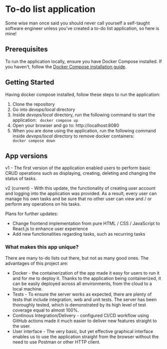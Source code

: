 # To-do list application

Some wise man once said you should never call yourself a self-taught software engineer unless you've created a to-do list application, so here is mine!

## Prerequisites
To run the application locally, ensure you have Docker Compose installed. If you haven't, follow the [Docker Compose installation guide](https://docs.docker.com/compose/install/).
## Getting Started

Having docker compose installed, follow these steps to run the application:

1. Clone the repository
2. Go into <i>devops/local</i> directory
3. Inside <i>devops/local</i> directory, run the following command to start the application:
<code> docker compose up </code>
4. Open your browser and go to: <link>http://localhost:8080</link>
5. When you are done using the application, run the following command inside <i>devops/local</i> directory to remove docker containers:
<code> docker compose down </code>

## App versions

v1 - The first version of the application enabled users to perform basic CRUD operations such as displaying, creating, deleting and changing the status of tasks.

v2 (current) - With this update, the functionality of creating user account and logging into the application was provided. As a result, every user can manage his own tasks and be sure that no other user can view and / or perform any operations on his tasks.

Plans for further updates:
- Change frontend implementation from pure HTML / CSS / JavaScript to React.js to enhance user experience
- Add new functionalities regarding tasks, such as recurring tasks

### What makes this app unique?

There are many to-do lists out there, but not as many good ones. The advantages of this project are:
- Docker - the containerization of the app made it easy for users to run it and for me to deploy it. Thanks to the application being containerized, it can be easily deployed across all environments, from the cloud to a local machine.
- Tests - To ensure the server works as expected, there are plenty of tests that include integration, web and unit tests. The server has been thoroughly tested, which is demonstrated by its high level of test coverage equal to almost 100%.
- Continous Integration/Delivery - configured CI/CD workflow using GitHub actions made it much easier to deliver new features straight to the user.
- User interface - The very basic, but yet effective graphical interface enables us to use the application straight from the browser without the need to use Postman or other HTTP client.
